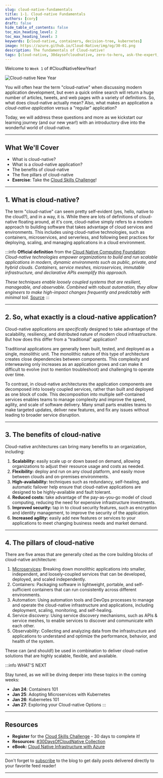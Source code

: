 ```yaml
---
slug: cloud-native-fundamentals
title: 1-1. Cloud-native Fundamentals 
authors: [cory]
draft: false
hide_table_of_contents: false
toc_min_heading_level: 2
toc_max_heading_level: 3
keywords: [cloud-native, containers, decision-tree, kubernetes]
image: https://azure.github.io/Cloud-Native/img/og/30-01.png
description: The fundamentals of Cloud-native!
tags: [cloud-native, 30daysofcloudnative, zero-to-hero, ask-the-expert, azure-kubernetes-service]
---
```



Welcome to `Week 1` of #CloudNativeNewYear!


![Cloud-native New Year](../../static/img/cnny23/cnny-event-card.png)

You will often hear the term "cloud-native" when discussing modern application development, but even a quick online search will return a huge number of articles, tweets, and web pages with a variety of definitions. So, what does cloud-native actually mean? Also, what makes an application a *cloud-native application* versus a "regular" application? 

Today, we will address these questions and more as we kickstart our learning journey (and our new year!) with an introductory dive into the wonderful world of cloud-native. 

---

## What We'll Cover
 * What is cloud-native? 
 * What is a cloud-native application?
 * The benefits of cloud-native
 * The five pillars of cloud-native 
 * **Exercise**: Take the [Cloud Skills Challenge](https://aka.ms/CNNY/Challenge)!

---

## 1. What is cloud-native? 

The term "cloud-native" can seem pretty self-evident (yes, hello, native to the cloud?), and in a way, it is. 
While there are lots of definitions of cloud-native floating around, at it's core, cloud-native simply refers to a modern approach to building software that takes advantage of cloud services and environments. This includes using cloud-native technologies, such as containers, microservices, and serverless, and following best practices for deploying, scaling, and managing applications in a cloud environment.

:::info **Official definition** from the [Cloud Native Computing Foundation](https://www.cncf.io/):
*Cloud-native technologies empower organizations to build and run scalable applications in modern, dynamic environments such as public, private, and hybrid clouds. Containers, service meshes, microservices, immutable infrastructure, and declarative APIs exemplify this approach.*

*These techniques enable loosely coupled systems that are resilient, manageable, and observable. Combined with robust automation, they allow engineers to make high-impact changes frequently and predictably with minimal toil.* [Source](https://github.com/cncf/foundation/blob/main/charter.md)
:::

---

## 2. So, what exactly is a cloud-native application? 
 Cloud-native applications are *specifically* designed to take advantage of the scalability, resiliency, and distributed nature of modern cloud infrastructure.  But how does this differ from a "traditional" application?

Traditional applications are generally been built, tested, and deployed as a single, monolithic unit.  The monolithic nature of this type of architecture creates close dependencies between components.  This complexity and interweaving only increases as an application grows and can make it difficult to evolve (not to mention troubleshoot) and challenging to operate over time. 

To contrast, in cloud-native architectures the application components are decomposed into loosely coupled services, rather than built and deployed as one block of code. This decomposition into multiple self-contained services enables teams to manage complexity and improve the speed, agility, and scale of software delivery. Many small parts enables teams to make targeted updates, deliver new features, and fix any issues without leading to broader service disruption. 

---

## 3. The benefits of cloud-native
Cloud-native architectures can bring many benefits to an organization, including: 

1. **Scalability:** easily scale up or down based on demand, allowing organizations to adjust their resource usage and costs as needed.
2. **Flexibility:** deploy and run on any cloud platform, and easily move between clouds and on-premises environments.
3. **High-availability:** techniques such as redundancy, self-healing, and automatic failover help ensure that cloud-native applications are designed to be highly-available and fault tolerant.
4. **Reduced costs:** take advantage of the pay-as-you-go model of cloud computing, reducing the need for expensive infrastructure investments.
5. **Improved security:** tap in to cloud security features, such as encryption and identity management, to improve the security of the application.
6. **Increased agility:** easily add new features or services to your applications to meet changing business needs and market demand.

---

## 4. The pillars of cloud-native

There are five areas that are generally cited as the core building blocks of cloud-native architecture: 

1.	[Microservices](https://learn.microsoft.com/devops/deliver/what-are-microservices): Breaking down monolithic applications into smaller, independent, and loosely-coupled services that can be developed, deployed, and scaled independently.
2.	Containers: Packaging software in lightweight, portable, and self-sufficient containers that can run consistently across different environments.
3.	Automation: Using automation tools and DevOps processes to manage and operate the cloud-native infrastructure and applications, including deployment, scaling, monitoring, and self-healing.
4.	Service discovery: Using service discovery mechanisms, such as APIs & service meshes, to enable services to discover and communicate with each other.
5.	Observability: Collecting and analyzing data from the infrastructure and applications to understand and optimize the performance, behavior, and health of the system.

These can (and should!) be used in combination to deliver cloud-native solutions that are highly scalable, flexible, and available. 

:::info WHAT'S NEXT

Stay tuned, as we will be diving deeper into these topics in the coming weeks:

* **Jan 24**: Containers 101
* **Jan 25**: Adopting Microservices with Kubernetes
* **Jan 26**: Kubernetes 101
* **Jan 27**: Exploring your Cloud-native Options
:::

---

## Resources

* **Register** for the [Cloud Skills Challenge](https://aka.ms/Challenge) - 30 days to complete it!
* **Resources**: [#30DaysOfCloudNative Collection](https://aka.ms/CNNY/collection)
* **eBook:** [Cloud Native Infrastructure with Azure](https://azure.microsoft.com/resources/cloud-native-infrastructure-with-microsoft-azure/)

---

Don't forget to [subscribe](https://azure.github.io/Cloud-Native/cnny-2023/rss.xml?WT.mc_id=javascript-99907-ninarasi) to the blog to get daily posts delivered directly to your favorite feed reader!

---
